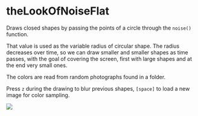 # theLookOfNoiseFlat

Draws closed shapes by passing the points of a circle through the `noise()` function.

That value is used as the variable radius of circular shape. The radius
decreases over time, so we can draw smaller and smaller shapes as time passes,
with the goal of covering the screen, first with large shapes and at the end
very small ones.

The colors are read from random photographs found in a folder.

Press `z` during the drawing to blur previous shapes, `[space]` to
load a new image for color sampling.

![](https://raw.githubusercontent.com/hamoid/Fun-Programming/master/processing/ideas/2015/06/theLookOfNoiseFlat/thumb.jpg)


